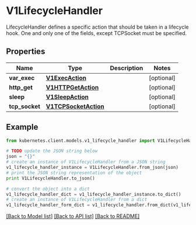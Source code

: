 # V1LifecycleHandler

LifecycleHandler defines a specific action that should be taken in a lifecycle hook. One and only one of the fields, except TCPSocket must be specified.

## Properties

Name | Type | Description | Notes
------------ | ------------- | ------------- | -------------
**var_exec** | [**V1ExecAction**](V1ExecAction.md) |  | [optional] 
**http_get** | [**V1HTTPGetAction**](V1HTTPGetAction.md) |  | [optional] 
**sleep** | [**V1SleepAction**](V1SleepAction.md) |  | [optional] 
**tcp_socket** | [**V1TCPSocketAction**](V1TCPSocketAction.md) |  | [optional] 

## Example

```python
from kubernetes.client.models.v1_lifecycle_handler import V1LifecycleHandler

# TODO update the JSON string below
json = "{}"
# create an instance of V1LifecycleHandler from a JSON string
v1_lifecycle_handler_instance = V1LifecycleHandler.from_json(json)
# print the JSON string representation of the object
print V1LifecycleHandler.to_json()

# convert the object into a dict
v1_lifecycle_handler_dict = v1_lifecycle_handler_instance.to_dict()
# create an instance of V1LifecycleHandler from a dict
v1_lifecycle_handler_form_dict = v1_lifecycle_handler.from_dict(v1_lifecycle_handler_dict)
```
[[Back to Model list]](../README.md#documentation-for-models) [[Back to API list]](../README.md#documentation-for-api-endpoints) [[Back to README]](../README.md)


